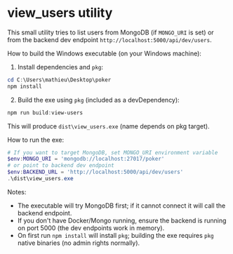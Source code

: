 # view_users utility

This small utility tries to list users from MongoDB (if `MONGO_URI` is set) or from the backend dev endpoint `http://localhost:5000/api/dev/users`.

How to build the Windows executable (on your Windows machine):

1. Install dependencies and `pkg`:

```powershell
cd C:\Users\mathieu\Desktop\poker
npm install
```

2. Build the exe using `pkg` (included as a devDependency):

```powershell
npm run build:view-users
```

This will produce `dist\view_users.exe` (name depends on pkg target).

How to run the exe:

```powershell
# If you want to target MongoDB, set MONGO_URI environment variable
$env:MONGO_URI = 'mongodb://localhost:27017/poker'
# or point to backend dev endpoint
$env:BACKEND_URL = 'http://localhost:5000/api/dev/users'
.\dist\view_users.exe
```

Notes:
- The executable will try MongoDB first; if it cannot connect it will call the backend endpoint.
- If you don't have Docker/Mongo running, ensure the backend is running on port 5000 (the dev endpoints work in memory).
- On first run `npm install` will install `pkg`; building the exe requires `pkg` native binaries (no admin rights normally).
